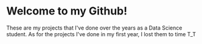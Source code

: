 # Welcome to my Github!
These are my projects that I've done over the years as a Data Science student. As for the projects I've done in my first year, I lost them to time T_T
